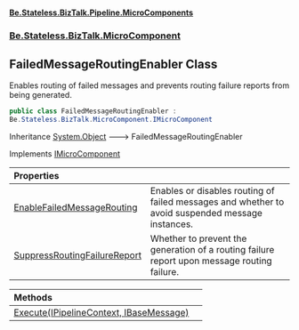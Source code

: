 #### [Be.Stateless.BizTalk.Pipeline.MicroComponents](README.md 'README')
### [Be.Stateless.BizTalk.MicroComponent](Be.Stateless.BizTalk.MicroComponent.md 'Be.Stateless.BizTalk.MicroComponent')

## FailedMessageRoutingEnabler Class

Enables routing of failed messages and prevents routing failure reports from being generated.

```csharp
public class FailedMessageRoutingEnabler :
Be.Stateless.BizTalk.MicroComponent.IMicroComponent
```

Inheritance [System.Object](https://docs.microsoft.com/en-us/dotnet/api/System.Object 'System.Object') &#129106; FailedMessageRoutingEnabler

Implements [IMicroComponent](IMicroComponent.md 'Be.Stateless.BizTalk.MicroComponent.IMicroComponent')

| Properties | |
| :--- | :--- |
| [EnableFailedMessageRouting](FailedMessageRoutingEnabler.EnableFailedMessageRouting.md 'Be.Stateless.BizTalk.MicroComponent.FailedMessageRoutingEnabler.EnableFailedMessageRouting') | Enables or disables routing of failed messages and whether to avoid suspended message instances. |
| [SuppressRoutingFailureReport](FailedMessageRoutingEnabler.SuppressRoutingFailureReport.md 'Be.Stateless.BizTalk.MicroComponent.FailedMessageRoutingEnabler.SuppressRoutingFailureReport') | Whether to prevent the generation of a routing failure report upon message routing failure. |

| Methods | |
| :--- | :--- |
| [Execute(IPipelineContext, IBaseMessage)](FailedMessageRoutingEnabler.Execute(IPipelineContext,IBaseMessage).md 'Be.Stateless.BizTalk.MicroComponent.FailedMessageRoutingEnabler.Execute(Microsoft.BizTalk.Component.Interop.IPipelineContext, Microsoft.BizTalk.Message.Interop.IBaseMessage)') | |
